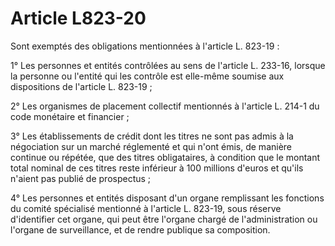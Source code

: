 # Article L823-20

Sont exemptés des obligations mentionnées à l'article L. 823-19 :

1° Les personnes et entités contrôlées au sens de l'article L. 233-16, lorsque la personne ou l'entité qui les contrôle est elle-même soumise aux dispositions de l'article L. 823-19 ;

2° Les organismes de placement collectif mentionnés à l'article L. 214-1 du code monétaire et financier ;

3° Les établissements de crédit dont les titres ne sont pas admis à la négociation sur un marché réglementé et qui n'ont émis, de manière continue ou répétée, que des titres obligataires, à condition que le montant total nominal de ces titres reste inférieur à 100 millions d'euros et qu'ils n'aient pas publié de prospectus ;

4° Les personnes et entités disposant d'un organe remplissant les fonctions du comité spécialisé mentionné à l'article L. 823-19, sous réserve d'identifier cet organe, qui peut être l'organe chargé de l'administration ou l'organe de surveillance, et de rendre publique sa composition.
